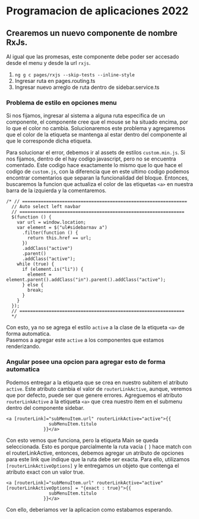 # Programacion de aplicaciones 2022

## Crearemos un nuevo componente de nombre RxJs.

Al igual que las promesas, este componente debe poder ser accesado desde el menu y desde la url `rxjs`.

1. `ng g c pages/rxjs --skip-tests --inline-style`
2. Ingresar ruta en pages.routing.ts
3. Ingresar nuevo arreglo de ruta dentro de sidebar.service.ts

### Problema de estilo en opciones menu

Si nos fijamos, ingresar al sistema a alguna ruta especifica de un componente, el componente cree que el mouse se ha situado encima, por lo que el color no cambia. Solucionaremos este problema y agregaremos que el color de la etiqueta se mantenga al estar dentro del componente al que le corresponde dicha etiqueta.

Para solucionar el error, debemos ir al assets de estilos `custom.min.js`. Si nos fijamos, dentro de el hay codigo javascript, pero no se encuentra comentado. Este codigo hace exactamente lo mismo que lo que hace el codigo de `custom.js`, con la diferencia que en este ultimo codigo podemos encontrar comentarios que separan la funcionalidad del bloque. Entonces, buscaremos la funcion que actualiza el color de las etiquetas `<a>` en nuestra barra de la izquierda y la comentaremos.

```
/* // ==============================================================
  // Auto select left navbar
  // ==============================================================
  $(function () {
    var url = window.location;
    var element = $("ul#sidebarnav a")
      .filter(function () {
        return this.href == url;
      })
      .addClass("active")
      .parent()
      .addClass("active");
    while (true) {
      if (element.is("li")) {
        element = element.parent().addClass("in").parent().addClass("active");
      } else {
        break;
      }
    }
  });
  // ==============================================================
  */
```

Con esto, ya no se agrega el estilo `active` a la clase de la etiqueta `<a>` de forma automatica.  
Pasemos a agregar este `active` a los componentes que estamos renderizando.

### Angular posee una opcion para agregar esto de forma automatica

Podemos entregar a la etiqueta que se crea en nuestro subitem el atributo `active`. Este atributo cambia el valor de `routerLinkActive`, aunque, veremos que por defecto, puede ser que genere errores. Agreguemos el atributo `routerLinkActive` a la etiqueta `<a>` que crea nuestro item en el submenu dentro del componente sidebar.

```
<a [routerLink]="subMenuItem.url" routerLinkActive="active">{{
                subMenuItem.titulo
              }}</a>
```

Con esto vemos que funciona, pero la etiqueta Main se queda seleccionada. Esto es porque parcialmente la ruta vacia (` `) hace match con el routerLinkActive, entonces, debemos agregar un atributo de opciones para este link que indique que la ruta debe ser exacta. Para ello, utilizamos `[routerLinkActiveOptions]` y le entregamos un objeto que contenga el atributo exact con un valor true.

```
<a [routerLink]="subMenuItem.url" routerLinkActive="active" [routerLinkActiveOptions] = "{exact : true}">{{
                subMenuItem.titulo
              }}</a>
```

Con ello, deberiamos ver la aplicacion como estabamos esperando.

